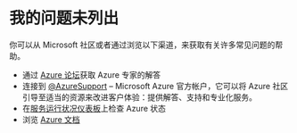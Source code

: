 <properties 
    pageTitle="我的问题未列出"
    description="我的问题未列出" 
    service="shared"
    resource="issuenotlisted" 
    documentationCenter=""
    authors="aashu"
    resourceTags=""
    selfHelpType="resource"
    supportTopicIds=""
    productPesIds=""
    displayOrder=""
    cloudEnvironments="public"
 />

# 我的问题未列出

你可以从 Microsoft 社区或者通过浏览以下渠道，来获取有关许多常见问题的帮助。

* 通过 [Azure 论坛](https://azure.microsoft.com/support/forums/)获取 Azure 专家的解答
* 连接到 [@AzureSupport](https://twitter.com/azuresupport) – Microsoft Azure 官方帐户，它可以将 Azure 社区引导至适当的资源来改进客户体验：提供解答、支持和专业化服务。
* 在[服务运行状况仪表板](https://azure.microsoft.com/status/)上检查 Azure 状态
* 浏览 [Azure 文档](https://azure.microsoft.com/documentation/)


<!--HONumber=Jun16_HO1-->


